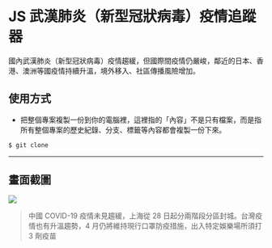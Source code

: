 # JS 武漢肺炎（新型冠狀病毒）疫情追蹤器

國內武漢肺炎（新型冠狀病毒）疫情趨緩，但國際間疫情仍嚴峻，鄰近的日本、香港、澳洲等國疫情持續升溫，境外移入、社區傳播風險增加。

## 使用方式
- 把整個專案複製一份到你的電腦裡，這裡指的「內容」不是只有檔案，而是指所有整個專案的歷史紀錄、分支、標籤等內容都會複製一份下來。
```sh
$ git clone
```

----

## 畫面截圖
![](https://i.imgur.com/lcwFe7j.png)
> 中國 COVID-19 疫情未見趨緩，上海從 28 日起分兩階段分區封城。台灣疫情也有升溫趨勢，4 月仍將維持現行口罩防疫措施，出入特定娛樂場所須打 3 劑疫苗